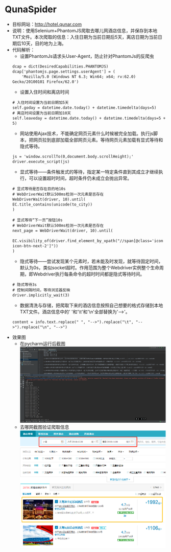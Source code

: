 # QunaSpider

- 目标网站：http://hotel.qunar.com
- 说明：使用Selenium+PhantomJS爬取去哪儿网酒店信息，并保存到本地TXT文件。本次爬取的信息：入住日期为当前日期后5天，离店日期为当前日期后10天，目的地为上海。
- 代码解析：
    - 设置PhantomJs请求头User-Agent，防止针对PhantomJs的反爬虫
    ```
    dcap = dict(DesiredCapabilities.PHANTOMJS)
    dcap['phantomjs.page.settings.userAgent'] = (
        'Mozilla/5.0 (Windows NT 6.3; Win64; x64; rv:62.0) Gecko/20100101 Firefox/62.0')
    ```
    - 设置入住时间和离店时间
    ```
    # 入住时间设置为当前日期加5天
    self.goday = datetime.date.today() + datetime.timedelta(days=5)
    # 离店时间设置为当前日期加10天
    self.leaveday = datetime.date.today() + datetime.timedelta(days=5 + 5)
    ```
    - 网站使用Ajax技术，不能确定网页元素什么时候被完全加载。执行js脚本，把网页拉到底部加载全部网页元素。等待网页元素加载有显式等待和隐式等待。
    ```
    js = 'window.scrollTo(0,document.body.scrollHeight);'
    driver.execute_script(js)
    ```
    - 显式等待——条件触发式的等待，指定某一特定条件直到其成立才继续执行，可以设置超时时间，超时条件仍未成立会抛出异常。
    ```
    # 显式等待是否存在目的地10s
    # WebDriverWait默认500ms检测一次元素是否存在
    WebDriverWait(driver, 10).until(
    EC.title_contains(unicode(to_city))
    )
    
    # 显式等待“下一页”按钮10s
    # WebDriverWait默认500ms检测一次元素是否存在
    next_page = WebDriverWait(driver, 10).until(
        EC.visibility_of(driver.find_element_by_xpath("//span[@class='icon icon-btn-next-2']"))
    )
    ```
    - 隐式等待——尝试发现某个元素时，若未能及时发现，就等待固定时间，默认为0s，类似socket超时。作用范围为整个Webdriver实例整个生命周期，即Webdriver执行每条命令的超时时间都是隐式等待时间。
    ```
    # 隐式等待3s
    # 控制间隔时间，等待浏览器反映
    driver.implicitly_wait(3)
    ```
    - 数据清洗与存储，把爬取下来的酒店信息按照自己想要的格式存储到本地TXT文件。酒店信息中的' '和'\t'和'\n'全部替换为'-->'。
    ```
    content = info.text.replace(" ", "-->").replace("\t", "-->").replace("\n", "-->")
    ```
- 效果图
    - 在pycharm运行后截图
    ![image](https://raw.githubusercontent.com/LZC6244/QunaSpider/master/images_demo/1.png)
    - 去哪网截图验证爬取信息
    ![image](https://raw.githubusercontent.com/LZC6244/QunaSpider/master/images_demo/2.png)
